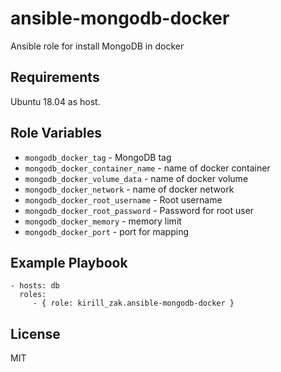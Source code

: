 ansible-mongodb-docker
=========

Ansible role for install MongoDB in docker

Requirements
------------

Ubuntu 18.04 as host.

Role Variables
--------------

- `mongodb_docker_tag` - MongoDB tag
- `mongodb_docker_container_name` - name of docker container
- `mongodb_docker_volume_data` - name of docker volume
- `mongodb_docker_network` - name of docker network
- `mongodb_docker_root_username` - Root username
- `mongodb_docker_root_password` - Password for root user
- `mongodb_docker_memory` - memory limit
- `mongodb_docker_port` - port for mapping


Example Playbook
----------------


    - hosts: db
      roles:
         - { role: kirill_zak.ansible-mongodb-docker }

License
-------

MIT